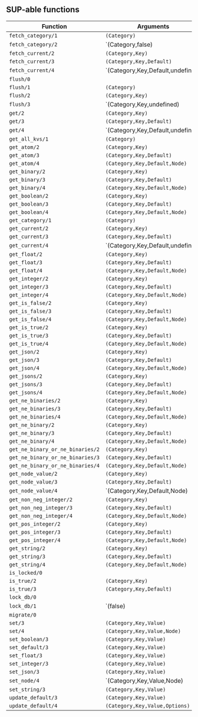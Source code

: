 ## SUP-able functions

| Function | Arguments | Description |
| -------- | --------- | ----------- |
| `fetch_category/1` | `(Category)` | |
| `fetch_category/2` | `(Category,false) | (Category,true)` | |
| `fetch_current/2` | `(Category,Key)` | |
| `fetch_current/3` | `(Category,Key,Default)` | |
| `fetch_current/4` | `(Category,Key,Default,undefined) | (Category,Key,Default,Node) | (Category,Keys,Default,Node)` | |
| `flush/0` |  | |
| `flush/1` | `(Category)` | |
| `flush/2` | `(Category,Key)` | |
| `flush/3` | `(Category,Key,undefined) | (Category,Key,Node) | (Category,Key,_) | (Category,Keys,Node)` | |
| `get/2` | `(Category,Key)` | |
| `get/3` | `(Category,Key,Default)` | |
| `get/4` | `(Category,Key,Default,undefined) | (Category,Key,Default,Node) | (Category,Keys,Default,Node)` | |
| `get_all_kvs/1` | `(Category)` | |
| `get_atom/2` | `(Category,Key)` | |
| `get_atom/3` | `(Category,Key,Default)` | |
| `get_atom/4` | `(Category,Key,Default,Node)` | |
| `get_binary/2` | `(Category,Key)` | |
| `get_binary/3` | `(Category,Key,Default)` | |
| `get_binary/4` | `(Category,Key,Default,Node)` | |
| `get_boolean/2` | `(Category,Key)` | |
| `get_boolean/3` | `(Category,Key,Default)` | |
| `get_boolean/4` | `(Category,Key,Default,Node)` | |
| `get_category/1` | `(Category)` | |
| `get_current/2` | `(Category,Key)` | |
| `get_current/3` | `(Category,Key,Default)` | |
| `get_current/4` | `(Category,Key,Default,undefined) | (Category,Key,Default,Node) | (Category,Keys,Default,Node)` | |
| `get_float/2` | `(Category,Key)` | |
| `get_float/3` | `(Category,Key,Default)` | |
| `get_float/4` | `(Category,Key,Default,Node)` | |
| `get_integer/2` | `(Category,Key)` | |
| `get_integer/3` | `(Category,Key,Default)` | |
| `get_integer/4` | `(Category,Key,Default,Node)` | |
| `get_is_false/2` | `(Category,Key)` | |
| `get_is_false/3` | `(Category,Key,Default)` | |
| `get_is_false/4` | `(Category,Key,Default,Node)` | |
| `get_is_true/2` | `(Category,Key)` | |
| `get_is_true/3` | `(Category,Key,Default)` | |
| `get_is_true/4` | `(Category,Key,Default,Node)` | |
| `get_json/2` | `(Category,Key)` | |
| `get_json/3` | `(Category,Key,Default)` | |
| `get_json/4` | `(Category,Key,Default,Node)` | |
| `get_jsons/2` | `(Category,Key)` | |
| `get_jsons/3` | `(Category,Key,Default)` | |
| `get_jsons/4` | `(Category,Key,Default,Node)` | |
| `get_ne_binaries/2` | `(Category,Key)` | |
| `get_ne_binaries/3` | `(Category,Key,Default)` | |
| `get_ne_binaries/4` | `(Category,Key,Default,Node)` | |
| `get_ne_binary/2` | `(Category,Key)` | |
| `get_ne_binary/3` | `(Category,Key,Default)` | |
| `get_ne_binary/4` | `(Category,Key,Default,Node)` | |
| `get_ne_binary_or_ne_binaries/2` | `(Category,Key)` | |
| `get_ne_binary_or_ne_binaries/3` | `(Category,Key,Default)` | |
| `get_ne_binary_or_ne_binaries/4` | `(Category,Key,Default,Node)` | |
| `get_node_value/2` | `(Category,Key)` | |
| `get_node_value/3` | `(Category,Key,Default)` | |
| `get_node_value/4` | `(Category,Key,Default,Node) | (Category,Keys,Default,Node)` | |
| `get_non_neg_integer/2` | `(Category,Key)` | |
| `get_non_neg_integer/3` | `(Category,Key,Default)` | |
| `get_non_neg_integer/4` | `(Category,Key,Default,Node)` | |
| `get_pos_integer/2` | `(Category,Key)` | |
| `get_pos_integer/3` | `(Category,Key,Default)` | |
| `get_pos_integer/4` | `(Category,Key,Default,Node)` | |
| `get_string/2` | `(Category,Key)` | |
| `get_string/3` | `(Category,Key,Default)` | |
| `get_string/4` | `(Category,Key,Default,Node)` | |
| `is_locked/0` |  | |
| `is_true/2` | `(Category,Key)` | |
| `is_true/3` | `(Category,Key,Default)` | |
| `lock_db/0` |  | |
| `lock_db/1` | `(false) | (true) | (Value)` | |
| `migrate/0` |  | |
| `set/3` | `(Category,Key,Value)` | |
| `set/4` | `(Category,Key,Value,Node)` | |
| `set_boolean/3` | `(Category,Key,Value)` | |
| `set_default/3` | `(Category,Key,Value)` | |
| `set_float/3` | `(Category,Key,Value)` | |
| `set_integer/3` | `(Category,Key,Value)` | |
| `set_json/3` | `(Category,Key,Value)` | |
| `set_node/4` | `(Category,Key,Value,Node) | (Category,_,_,undefined)` | |
| `set_string/3` | `(Category,Key,Value)` | |
| `update_default/3` | `(Category,Key,Value)` | |
| `update_default/4` | `(Category,Key,Value,Options)` | |
